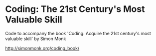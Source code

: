 # Coding: The 21st Century's Most Valuable Skill
Code to accompany the book 'Coding: Acquire the 21st century's most valuable skill' by Simon Monk

http://simonmonk.org/coding_book/
